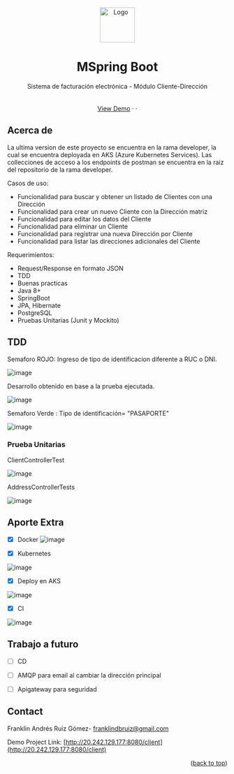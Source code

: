 

<!-- Improved compatibility of back to top link: See: https://github.com/othneildrew/Best-README-Template/pull/73 -->
<a name="readme-top"></a>
<!--
*** Thanks for checking out the Best-README-Template. If you have a suggestion
*** that would make this better, please fork the repo and create a pull request
*** or simply open an issue with the tag "enhancement".
*** Don't forget to give the project a star!
*** Thanks again! Now go create something AMAZING! :D
-->






<!-- PROJECT LOGO -->
<br />
<div align="center">
  <a href="https://github.com/othneildrew/Best-README-Template">
    <img src="https://media.discordapp.net/attachments/836284594948407366/1079636506022527096/image.png" alt="Logo" width="80" height="80">
  </a>

  <h1 align="center">MSpring Boot</h1>

  <p align="center">
    Sistema de facturación electrónica - Módulo Cliente-Dirección
    <br />
     <!--a href="https://github.com/othneildrew/Best-README-Template"><strong>Explore the docs »</strong></a-->
    <br />
    <br />
    <a href="http://20.242.129.177:8080/client">View Demo</a>
    ·
    <!--a href="https://github.com/othneildrew/Best-README-Template/issues">Report Bug</a-->
    ·
    <!--a href="https://github.com/othneildrew/Best-README-Template/issues">Request Feature</a-->
  </p>
</div>





<!-- ABOUT THE PROJECT -->
## Acerca de



La ultima version de este proyecto se encuentra en la rama developer, la cual se encuentra deployada en AKS (Azure Kubernetes Services).
Las collecciones de acceso a los endpoints de postman se encuentra en la raiz del repositorio de la rama developer.

Casos de uso:
*  Funcionalidad para buscar y obtener un listado de Clientes con una Dirección
*  Funcionalidad para crear un nuevo Cliente con la Dirección matriz
*  Funcionalidad para editar los datos del Cliente
*  Funcionalidad para eliminar un Cliente
*  Funcionalidad para registrar una nueva Dirección por Cliente
*  Funcionalidad para listar las direcciones adicionales del Cliente

Requerimientos:
* Request/Response en formato JSON
* TDD
* Buenas practicas
* Java 8+
* SpringBoot
* JPA, Hibernate
* PostgreSQL
* Pruebas Unitarias (Junit y Mockito)
<!-- ROADMAP -->

<!-- GETTING STARTED -->
## TDD
Semaforo ROJO: Ingreso de tipo de identificacion diferente a RUC o DNI.

![image](https://user-images.githubusercontent.com/52903207/221487357-6d4c6456-64bc-47b7-baae-6f7c414b3d5a.png)


Desarrollo obtenido en base a la prueba ejecutada.


![image](https://user-images.githubusercontent.com/52903207/221487637-09ef5f1e-e3e1-4d9f-8750-352bf5563835.png)

Semaforo Verde : 
 Tipo de identificación= "PASAPORTE"

![image](https://user-images.githubusercontent.com/52903207/221487806-22ccf50a-c933-470b-adfc-76ff03c5d389.png)



### Prueba Unitarias

ClientControllerTest


![image](https://user-images.githubusercontent.com/52903207/221488202-f1b02626-7b6e-4f81-84d1-be588f51de3d.png)


AddressControllerTests


![image](https://user-images.githubusercontent.com/52903207/221488308-e476e79a-4682-468c-8201-021e73e086c3.png)

## Aporte Extra

- [x] Docker
![image](https://user-images.githubusercontent.com/52903207/221493633-aabb9a1e-bfd5-4764-934c-230196d54151.png)

- [x] Kubernetes


![image](https://user-images.githubusercontent.com/52903207/221494611-97730085-a06f-4d90-a80c-cfe26d363e6b.png)

- [x] Deploy en AKS


![image](https://user-images.githubusercontent.com/52903207/221494529-2feb4d0d-40c0-4fc4-b299-aa772d947b2a.png)

- [x] CI


![image](https://user-images.githubusercontent.com/52903207/221493492-948f8f8d-992b-4015-82e6-6fc084dbc30c.png)


## Trabajo a futuro

- [ ] CD
- [ ] AMQP para email al cambiar la dirección principal
- [ ] Apigateway para seguridad


<!-- CONTACT -->
## Contact

Franklin Andrés Ruiz Gómez- franklindbruiz@gmail.com

Demo Project Link: [http://20.242.129.177:8080/client](http://20.242.129.177:8080/client)

<p align="right">(<a href="#readme-top">back to top</a>)</p>

